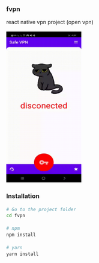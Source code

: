 ### fvpn
react native vpn project (open vpn)
<br>
<br>
<img src="https://github.com/fploit/fvpn/blob/main/fvpn.gif" width="200" height="400">
### Installation
```sh
# Go to the project folder
cd fvpn
 
# npm
npm install
 
# yarn
yarn install
```
